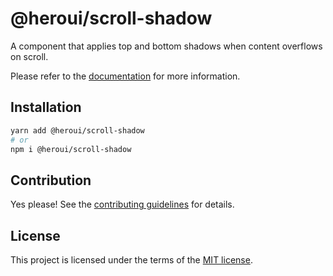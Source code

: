 # @heroui/scroll-shadow

A component that applies top and bottom shadows when content overflows on scroll.

Please refer to the [documentation](https://nextui.org/docs/components/listbox) for more information.

## Installation

```sh
yarn add @heroui/scroll-shadow
# or
npm i @heroui/scroll-shadow
```

## Contribution

Yes please! See the
[contributing guidelines](https://github.com/frontio-ai/heroui/blob/master/CONTRIBUTING.md)
for details.

## License

This project is licensed under the terms of the
[MIT license](https://github.com/frontio-ai/heroui/blob/master/LICENSE).
